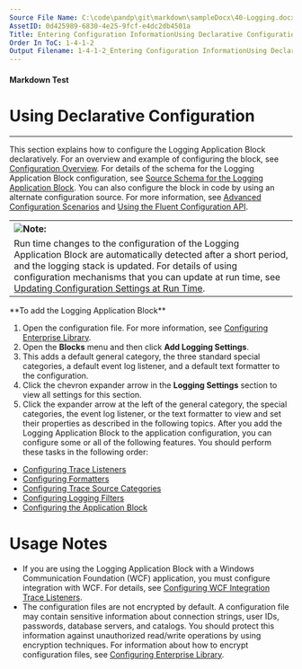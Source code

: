 ```yaml
---
Source File Name: C:\code\pandp\git\markdown\sampleDocx\40-Logging.docx
AssetID: 0d425989-6830-4e25-9fcf-e4dc2db4501a
Title: Entering Configuration InformationUsing Declarative Configuration
Order In ToC: 1-4-1-2
Output Filename: 1-4-1-2_Entering Configuration InformationUsing Declarative Configuration.markdown
---
```


#### Markdown Test ####
# Using Declarative Configuration #
----------

This section explains how to configure the Logging Application Block declaratively. For an overview and example of configuring the block, see <a href="test-markdown_3a6ba613-78b1-4b24-b226-55e368e41554.html" xmlns:dt="uuid:C2F41010-65B3-11d1-A29F-00AA00C14882" xmlns:xlink="http://www.w3.org/1999/xlink" xmlns:MSHelp="http://msdn.microsoft.com/mshelp">Configuration Overview</a>. For details of the schema for the Logging Application Block configuration, see <a href="test-markdown_12cd1f02-219f-45a3-a711-bd50573de1e4.html" xmlns:dt="uuid:C2F41010-65B3-11d1-A29F-00AA00C14882" xmlns:xlink="http://www.w3.org/1999/xlink" xmlns:MSHelp="http://msdn.microsoft.com/mshelp">Source Schema for the Logging Application Block</a>. You can also configure the block in code by using an alternate configuration source. For more information, see <a href="test-markdown_d0f735b9-e96f-4dcd-a16e-abe2d87cc30a.html" xmlns:dt="uuid:C2F41010-65B3-11d1-A29F-00AA00C14882" xmlns:xlink="http://www.w3.org/1999/xlink" xmlns:MSHelp="http://msdn.microsoft.com/mshelp">Advanced Configuration Scenarios</a> and <a href="test-markdown_d935824f-a38b-4a3d-8a86-76d279a6e761.html" xmlns:dt="uuid:C2F41010-65B3-11d1-A29F-00AA00C14882" xmlns:xlink="http://www.w3.org/1999/xlink" xmlns:MSHelp="http://msdn.microsoft.com/mshelp">Using the Fluent Configuration API</a>.  

<div class="alert" xmlns:dt="uuid:C2F41010-65B3-11d1-A29F-00AA00C14882" xmlns:xlink="http://www.w3.org/1999/xlink" xmlns:MSHelp="http://msdn.microsoft.com/mshelp"><table width="100%" cellspacing="0" cellpadding="0"><tr><th align="left"><img class="note" src="../local/note.gif" />Note:</th></tr><tr><td>Run time changes to the configuration of the Logging Application Block are automatically detected after a short period, and the logging stack is updated. For details of using configuration mechanisms that you can update at run time, see <a href="test-markdown_1b2fd1e5-51a5-4f55-b0eb-cc830ca93b21.html">Updating Configuration Settings at Run Time</a>.</td></tr></table><p /></div>
**To add the Logging Application Block**

1. Open the configuration file. For more information, see <a href="test-markdown_05ae7aff-85e4-46b5-8401-c4df81a2ea00.html" xmlns:dt="uuid:C2F41010-65B3-11d1-A29F-00AA00C14882" xmlns:xlink="http://www.w3.org/1999/xlink" xmlns:MSHelp="http://msdn.microsoft.com/mshelp">Configuring Enterprise Library</a>.
2. Open the **Blocks** menu and then click **Add Logging Settings**.
3. This adds a default general category, the three standard special categories, a default event log listener, and a default text formatter to the configuration.
4. Click the chevron expander arrow in the **Logging Settings** section to view all settings for this section.
5. Click the expander arrow at the left of the general category, the special categories, the event log listener, or the text formatter to view and set their properties as described in the following topics.
After you add the Logging Application Block to the application configuration, you can configure some or all of the following features. You should perform these tasks in the following order:  
+ <a href="test-markdown_a0ea0d8b-7675-48b8-9b5f-9d6d8e2382f0.html" xmlns:dt="uuid:C2F41010-65B3-11d1-A29F-00AA00C14882" xmlns:xlink="http://www.w3.org/1999/xlink" xmlns:MSHelp="http://msdn.microsoft.com/mshelp">Configuring Trace Listeners</a>
+ <a href="test-markdown_8b4b7563-0062-4690-bfc2-df37f15b2d35.html" xmlns:dt="uuid:C2F41010-65B3-11d1-A29F-00AA00C14882" xmlns:xlink="http://www.w3.org/1999/xlink" xmlns:MSHelp="http://msdn.microsoft.com/mshelp">Configuring Formatters</a>
+ <a href="test-markdown_9301547d-44c4-490c-91a0-b63e86e4b6a2.html" xmlns:dt="uuid:C2F41010-65B3-11d1-A29F-00AA00C14882" xmlns:xlink="http://www.w3.org/1999/xlink" xmlns:MSHelp="http://msdn.microsoft.com/mshelp">Configuring Trace Source Categories</a>
+ <a href="test-markdown_ac913544-cc72-4de9-b916-f9d85d473685.html" xmlns:dt="uuid:C2F41010-65B3-11d1-A29F-00AA00C14882" xmlns:xlink="http://www.w3.org/1999/xlink" xmlns:MSHelp="http://msdn.microsoft.com/mshelp">Configuring Logging Filters</a>
+ <a href="test-markdown_2b5c86d6-f126-4425-9bce-731bb2fcd52d.html" xmlns:dt="uuid:C2F41010-65B3-11d1-A29F-00AA00C14882" xmlns:xlink="http://www.w3.org/1999/xlink" xmlns:MSHelp="http://msdn.microsoft.com/mshelp">Configuring the Application Block</a>

# Usage Notes #
+ If you are using the Logging Application Block with a Windows Communication Foundation (WCF) application, you must configure integration with WCF. For details, see <a href="test-markdown_4b216b82-b77d-41c3-bb14-cc1bf5d29db2.html" xmlns:dt="uuid:C2F41010-65B3-11d1-A29F-00AA00C14882" xmlns:xlink="http://www.w3.org/1999/xlink" xmlns:MSHelp="http://msdn.microsoft.com/mshelp">Configuring WCF Integration Trace Listeners</a>.
+ The configuration files are not encrypted by default. A configuration file may contain sensitive information about connection strings, user IDs, passwords, database servers, and catalogs. You should protect this information against unauthorized read/write operations by using encryption techniques. For information about how to encrypt configuration files, see <a href="test-markdown_05ae7aff-85e4-46b5-8401-c4df81a2ea00.html" xmlns:dt="uuid:C2F41010-65B3-11d1-A29F-00AA00C14882" xmlns:xlink="http://www.w3.org/1999/xlink" xmlns:MSHelp="http://msdn.microsoft.com/mshelp">Configuring Enterprise Library</a>.

